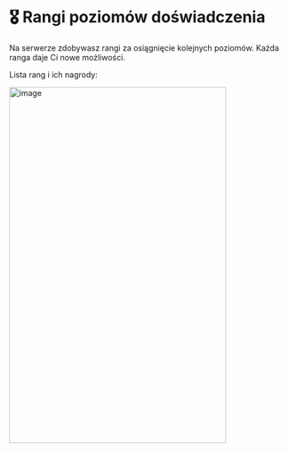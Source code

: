 # 🎖️ Rangi poziomów doświadczenia

Na serwerze zdobywasz rangi za osiągnięcie kolejnych poziomów. Każda ranga daje Ci nowe możliwości.

Lista rang i ich nagrody:

<img width="390" height="640" alt="image" src="https://github.com/user-attachments/assets/b8e69a00-5ffb-44c0-9927-5b1504b5edf8" />

